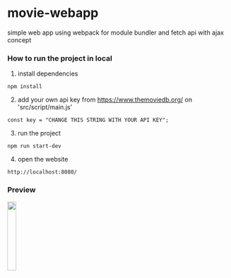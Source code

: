 # movie-webapp
simple web app using webpack for module bundler and fetch api with ajax concept

### How to run the project in local

1. install dependencies 
```
npm install
```
2. add your own api key from https://www.themoviedb.org/ on 'src/script/main.js'
```
const key = "CHANGE THIS STRING WITH YOUR API KEY";
```
3. run the project
```
npm run start-dev
```
4. open the website
```
http://localhost:8080/
```


### Preview
<img src="https://user-images.githubusercontent.com/40884680/81101308-25013c80-8f38-11ea-8958-7a39a728e167.PNG" width=20%>

